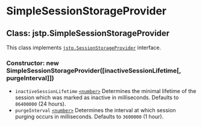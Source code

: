 # SimpleSessionStorageProvider

## Class: jstp.SimpleSessionStorageProvider

This class implements [`jstp.SessionStorageProvider`][ssp] interface.

### Constructor: new SimpleSessionStorageProvider(\[inactiveSessionLifetime\[, purgeInterval\]\])

- `inactiveSessionLifetime` [`<number>`][number] Determines the minimal lifetime
  of the session which was marked as inactive in milliseconds. Defaults to
  `86400000` (24 hours).
- `purgeInterval` [`<number>`][number] Determines the interval at which session
  purging occurs in milliseconds. Defaults to `3600000` (1 hour).

[ssp]: ./session-storage-provider.md#interface-jstpsessionstorageprovider
[number]: https://developer.mozilla.org/en-US/docs/Web/JavaScript/Data_structures#Number_type
